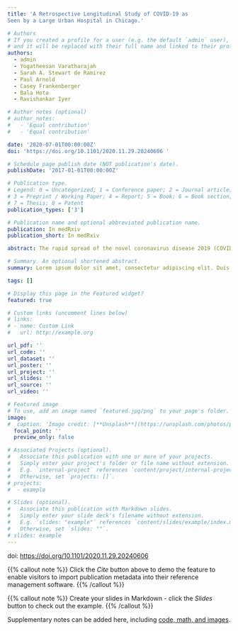 ```yaml
---
title: 'A Retrospective Longitudinal Study of COVID-19 as
Seen by a Large Urban Hospital in Chicago.'

# Authors
# If you created a profile for a user (e.g. the default `admin` user), write the username (folder name) here
# and it will be replaced with their full name and linked to their profile.
authors:
  - admin
  - Yogatheesan Varatharajah 
  - Sarah A. Stewart de Ramirez 
  - Paul Arnold 
  - Casey Frankenberger 
  - Bala Hota
  - Ravishankar Iyer

# Author notes (optional)
# author_notes:
#   - 'Equal contribution'
#   - 'Equal contribution'

date: '2020-07-01T00:00:00Z'
doi: 'https://doi.org/10.1101/2020.11.29.20240606 '

# Schedule page publish date (NOT publication's date).
publishDate: '2017-01-01T00:00:00Z'

# Publication type.
# Legend: 0 = Uncategorized; 1 = Conference paper; 2 = Journal article;
# 3 = Preprint / Working Paper; 4 = Report; 5 = Book; 6 = Book section;
# 7 = Thesis; 8 = Patent
publication_types: ['3']

# Publication name and optional abbreviated publication name.
publication: In medRxiv
publication_short: In medRxiv

abstract: The rapid spread of the novel coronavirus disease 2019 (COVID-19) has created high demand for medical resources, including personnel, intensive care unit beds, and ventilators. As thousands of patients are hospitalized, the disease has shown remarkable diversity in its manifestation; many patients with mild to no symptoms recover from the disease requiring minimal care, but some patients with severe disease progression require mechanical ventilation support in intensive care units (ICU) with an increased risk of death. Studying the characteristics of patients in these various strata can help us understand the varied progression of this disease, enable earlier interventions for at-risk patients, and help manage medical resources more efficiently. This paper presents a retrospective analysis of 10,123 COVID-19 patients treated at the Rush University Medical Center in Chicago, including their demographics, symptoms, comorbidities, laboratory values, vital signs, and clinical history. Specifically, we present a staging scheme based on discrete clinical events (i.e.,  admission to the hospital, admission to the ICU, mechanical ventilation, and death), and investigate the temporal trend of clinical variables and the effect of comorbidities in each of those stages. We then developed a prognostic model to predict ventilation demands at an individual patient level by analyzing baseline clinical variables, which entails (1) a least absolute shrinkage and selection operator (LASSO) regression and a decision tree model to identify predictors for mechanical ventilation; and (2) a logistic regression model based on these risk factors to predict which patients will eventually need ventilatory support. Our results indicate that the prognostic model achieves an AUC of 0.823 (95% CI 0.765–0.880) in identifying patients who will eventually require mechanical ventilation.

# Summary. An optional shortened abstract.
summary: Lorem ipsum dolor sit amet, consectetur adipiscing elit. Duis posuere tellus ac convallis placerat. Proin tincidunt magna sed ex sollicitudin condimentum.

tags: []

# Display this page in the Featured widget?
featured: true

# Custom links (uncomment lines below)
# links:
# - name: Custom Link
#   url: http://example.org

url_pdf: ''
url_code: ''
url_dataset: ''
url_poster: ''
url_project: ''
url_slides: ''
url_source: ''
url_video: ''

# Featured image
# To use, add an image named `featured.jpg/png` to your page's folder.
image:
#  caption: 'Image credit: [**Unsplash**](https://unsplash.com/photos/pLCdAaMFLTE)'
  focal_point: ''
  preview_only: false

# Associated Projects (optional).
#   Associate this publication with one or more of your projects.
#   Simply enter your project's folder or file name without extension.
#   E.g. `internal-project` references `content/project/internal-project/index.md`.
#   Otherwise, set `projects: []`.
# projects:
#  - example

# Slides (optional).
#   Associate this publication with Markdown slides.
#   Simply enter your slide deck's filename without extension.
#   E.g. `slides: "example"` references `content/slides/example/index.md`.
#   Otherwise, set `slides: ""`.
# slides: example
---
```


doi: https://doi.org/10.1101/2020.11.29.20240606 

{{% callout note %}}
Click the _Cite_ button above to demo the feature to enable visitors to import publication metadata into their reference management software.
{{% /callout %}}

{{% callout note %}}
Create your slides in Markdown - click the _Slides_ button to check out the example.
{{% /callout %}}

Supplementary notes can be added here, including [code, math, and images](https://wowchemy.com/docs/writing-markdown-latex/).
